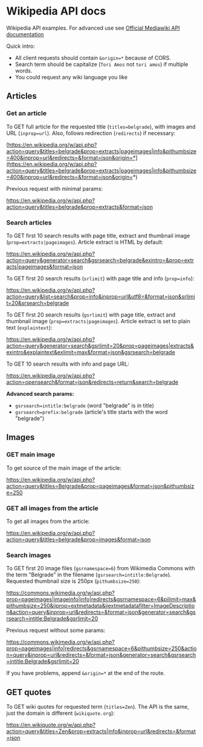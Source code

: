 # Wikipedia API docs

Wikipedia API examples. For advanced use see [Official Mediawiki API documentation](https://www.mediawiki.org/wiki/API:Main_page)

Quick intro: 

- All client requests should contain `&origin=*` because of CORS. 
- Search term should be capitalize (`Tori Amos` not `tori amos`) if multiple words.
- You could request any wiki language you like

## Articles

### Get an article

To GET full article for the requested title (`titles=belgrade`), with images and URL (`inprop=url`). Also, follows redirection (`redirects`) if necessary:

[https://en.wikipedia.org/w/api.php?action=query&titles=belgrade&prop=extracts|pageimages|info&pithumbsize=400&inprop=url&redirects=&format=json&origin=*](https://en.wikipedia.org/w/api.php?action=query&titles=belgrade&prop=extracts|pageimages|info&pithumbsize=400&inprop=url&redirects=&format=json&origin=*)

Previous request with minimal params:

https://en.wikipedia.org/w/api.php?action=query&titles=belgrade&prop=extracts&format=json

### Search articles

To GET first 10 search results with page title, extract and thumbnail image (`prop=extracts|pageimages`). Article extract is HTML by default:

https://en.wikipedia.org/w/api.php?action=query&generator=search&gsrsearch=belgrade&exintro=&prop=extracts|pageimages&format=json

To GET first 20 search results (`srlimit`) with page title and info (`prop=info`):

https://en.wikipedia.org/w/api.php?action=query&list=search&prop=info&inprop=url&utf8=&format=json&srlimit=20&srsearch=belgrade

To GET first 20 search results (`gsrlimit`) with page title, extract and thumbnail image (`prop=extracts|pageimages`). Article extract is set to plain text (`explaintext`):

https://en.wikipedia.org/w/api.php?action=query&generator=search&gsrlimit=20&prop=pageimages|extracts&exintro&explaintext&exlimit=max&format=json&gsrsearch=belgrade

To GET 10 search results with info and page URL:

https://en.wikipedia.org/w/api.php?action=opensearch&format=json&redirects=return&search=belgrade

**Advanced search params:**

- `gsrsearch=intitle:belgrade` (word "belgrade" is in title)
- `gsrsearch=prefix:belgrade` (article's title starts with the word "belgrade")

## Images

### GET main image

To get source of the main image of the article:

https://en.wikipedia.org/w/api.php?action=query&titles=Belgrade&prop=pageimages&format=json&pithumbsize=250

### GET all images from the article

To get all images from the article:

https://en.wikipedia.org/w/api.php?action=query&titles=belgrade&prop=images&format=json

### Search images

To GET first 20 image files (`gsrnamespace=6`) from Wikimedia Commons with the term "Belgrade" in the filename (`gsrsearch=intitle:Belgrade`). Requested thumbnail size is 250px (`pithumbsize=250`):

https://commons.wikimedia.org/w/api.php?prop=pageimages|imageinfo|info|redirects&gsrnamespace=6&pilimit=max&pithumbsize=250&iiprop=extmetadata&iiextmetadatafilter=ImageDescription&action=query&inprop=url&redirects=&format=json&generator=search&gsrsearch=intitle:Belgrade&gsrlimit=20

Previous request without some params:

https://commons.wikimedia.org/w/api.php?prop=pageimages|info|redirects&gsrnamespace=6&pithumbsize=250&action=query&inprop=url&redirects=&format=json&generator=search&gsrsearch=intitle:Belgrade&gsrlimit=20

If you have problems, append `&origin=*` at the end of the route.

## GET quotes

To GET wiki quotes for requested term (`titles=Zen`). The API is the same, just the domain is different (`wikiquote.org`):

https://en.wikiquote.org/w/api.php?action=query&titles=Zen&prop=extracts|info&inprop=url&redirects=&format=json

